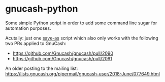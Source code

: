 # gnucash-python
Some simple Python script in order to add some command line sugar for automation purposes.

Acutally: just one [save-as](https://github.com/rotdrop/gnucash-python/blob/main/src/save-as.py) script which also only works with the following two PRs applied to GnuCash:

- https://github.com/Gnucash/gnucash/pull/2090
- https://github.com/Gnucash/gnucash/pull/2091

An older posting to the mailing list: https://lists.gnucash.org/pipermail/gnucash-user/2018-June/077649.html

